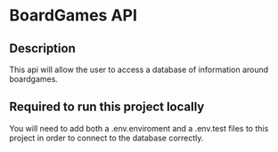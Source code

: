 # BoardGames API

## Description

This api will allow the user to access a database of information around boardgames.

## Required to run this project locally

You will need to add both a .env.enviroment and a .env.test files to this project in order to connect to the database correctly.

